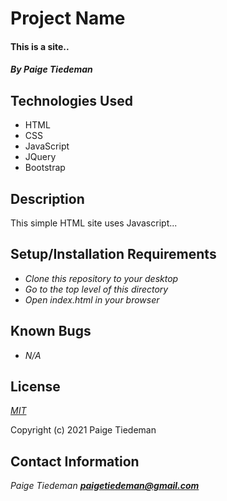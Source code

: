 # Project Name

#### This is a site..

#### _By Paige Tiedeman_

## Technologies Used

* HTML
* CSS
* JavaScript
* JQuery
* Bootstrap

## Description

This simple HTML site uses Javascript...

## Setup/Installation Requirements

* _Clone this repository to your desktop_
* _Go to the top level of this directory_
* _Open index.html in your browser_

## Known Bugs

* _N/A_

## License

_[MIT](https://opensource.org/licenses/MIT)_

Copyright (c) 2021 Paige Tiedeman

## Contact Information

_Paige Tiedeman **paigetiedeman@gmail.com**_
